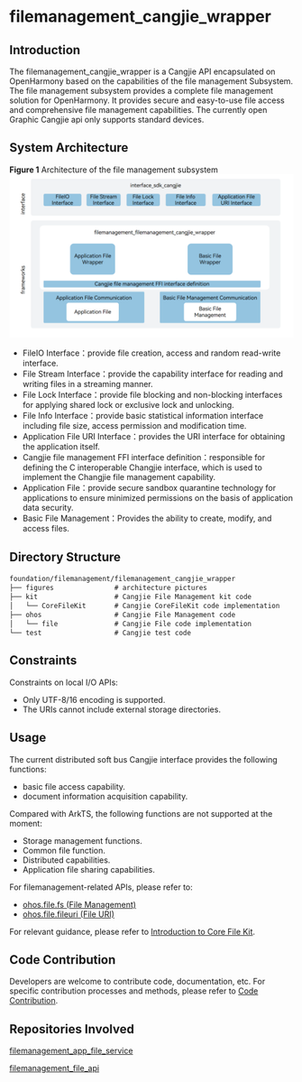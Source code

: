 # filemanagement_cangjie_wrapper

## Introduction

The filemanagement_cangjie_wrapper is a Cangjie API encapsulated on OpenHarmony based on the capabilities of the file management Subsystem. The file management subsystem provides a complete file management solution for OpenHarmony. It provides secure and easy-to-use file access and comprehensive file management capabilities. The currently open Graphic Cangjie api only supports standard devices.

## System Architecture

**Figure 1** Architecture of the file management subsystem
![filemanagement_cangjie_wrapper architecture](figures/filemanagement_cangjie_wrapper_architecture_en.png)

- FileIO Interface：provide file creation, access and random read-write interface.
- File Stream Interface：provide the capability interface for reading and writing files in a streaming manner.
- File Lock Interface：provide file blocking and non-blocking interfaces for applying shared lock or exclusive lock and unlocking.
- File Info Interface：provide basic statistical information interface including file size, access permission and modification time.
- Application File URI Interface：provides the URI interface for obtaining the application itself.
- Cangjie file management FFI interface definition：responsible for defining the C interoperable Changjie interface, which is used to implement the Changjie file management capability.
- Application File：provide secure sandbox quarantine technology for applications to ensure minimized permissions on the basis of application data security.
- Basic File Management：Provides the ability to create, modify, and access files.

## Directory Structure

```
foundation/filemanagement/filemanagement_cangjie_wrapper
├── figures               # architecture pictures
├── kit                   # Cangjie File Management kit code
│   └── CoreFileKit       # Cangjie CoreFileKit code implementation
├── ohos                  # Cangjie File Management code
│   └── file              # Cangjie File code implementation
└── test                  # Cangjie test code
```

## Constraints

Constraints on local I/O APIs:

-   Only UTF-8/16 encoding is supported.
-   The URIs cannot include external storage directories.

## Usage

The current distributed soft bus Cangjie interface provides the following functions:

- basic file access capability.
- document information acquisition capability.

Compared with ArkTS, the following functions are not supported at the moment:

- Storage management functions.
- Common file function.
- Distributed capabilities.
- Application file sharing capabilities.

For filemanagement-related APIs, please refer to:

-   [ohos.file.fs (File Management)](https://gitcode.com/openharmony-sig/arkcompiler_cangjie_ark_interop/blob/master/doc/API_Reference/source_en/apis/CoreFileKit/cj-apis-file_fs.md)
-   [ohos.file.fileuri (File URI)](https://gitcode.com/openharmony-sig/arkcompiler_cangjie_ark_interop/blob/master/doc/API_Reference/source_en/apis/CoreFileKit/cj-apis-file_fileuri.md)

For relevant guidance, please refer to [Introduction to Core File Kit](https://gitcode.com/openharmony-sig/arkcompiler_cangjie_ark_interop/blob/master/doc/Dev_Guide/source_en/file-management/cj-core-file-kit-intro.md).

## Code Contribution

Developers are welcome to contribute code, documentation, etc. For specific contribution processes and methods, please refer to [Code Contribution](https://gitcode.com/openharmony/docs/blob/master/en/contribute/code-contribution.md).

## Repositories Involved

[filemanagement_app_file_service](https://gitee.com/openharmony/filemanagement_app_file_service)

[filemanagement_file_api](https://gitee.com/openharmony/filemanagement_file_api)
